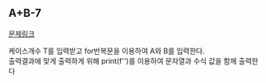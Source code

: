 ## A+B-7
[문제링크](https://www.acmicpc.net/problem/11021)

케이스개수 T를 입력받고 for반복문을 이용하여 A와 B를 입력한다. <br>
출력결과에 맞게 출력하게 위해 print(f'')를 이용하여 문자열과 수식 값을 함께 출력한다